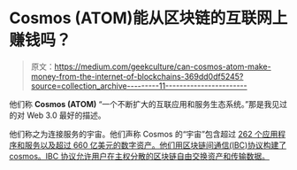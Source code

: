# Cosmos (ATOM)能从区块链的互联网上赚钱吗？

> 原文：<https://medium.com/geekculture/can-cosmos-atom-make-money-from-the-internet-of-blockchains-369dd0df5245?source=collection_archive---------11----------------------->

他们称 **Cosmos (ATOM)** “一个不断扩大的互联应用和服务生态系统。”那是我见过的对 Web 3.0 最好的描述。

他们称之为连接服务的宇宙。他们声称 Cosmos 的“宇宙”包含超过 [262 个应用程序和服务以及超过 660 亿美元的数字资产。他们用区块链间通信(IBC)协议构建了 cosmos。IBC 协议允许用户在主权分散的区块链自由交换资产和传输数据。](https://cosmos.network/)